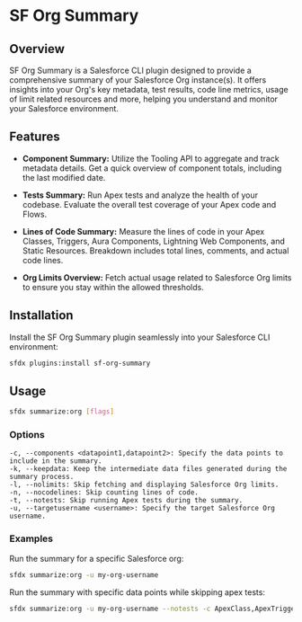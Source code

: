 # SF Org Summary

## Overview
SF Org Summary is a Salesforce CLI plugin designed to provide a comprehensive summary of your Salesforce Org instance(s). It offers insights into your Org's key metadata, test results, code line metrics, usage of limit related resources and more, helping you understand and monitor your Salesforce environment.

## Features

- **Component Summary:** Utilize the Tooling API to aggregate and track metadata details. Get a quick overview of component totals, including the last modified date.

- **Tests Summary:** Run Apex tests and analyze the health of your codebase. Evaluate the overall test coverage of your Apex code and Flows.

- **Lines of Code Summary:** Measure the lines of code in your Apex Classes, Triggers, Aura Components, Lightning Web Components, and Static Resources. Breakdown includes total lines, comments, and actual code lines.

- **Org Limits Overview:** Fetch actual usage related to Salesforce Org limits to ensure you stay within the allowed thresholds.

## Installation

Install the SF Org Summary plugin seamlessly into your Salesforce CLI environment:

```bash
sfdx plugins:install sf-org-summary
```

## Usage

```bash
sfdx summarize:org [flags]
```

### Options

    -c, --components <datapoint1,datapoint2>: Specify the data points to include in the summary.
    -k, --keepdata: Keep the intermediate data files generated during the summary process.
    -l, --nolimits: Skip fetching and displaying Salesforce Org limits.
    -n, --nocodelines: Skip counting lines of code.
    -t, --notests: Skip running Apex tests during the summary.
    -u, --targetusername <username>: Specify the target Salesforce Org username.

### Examples

Run the summary for a specific Salesforce org:
```bash
sfdx summarize:org -u my-org-username
```
Run the summary with specific data points while skipping apex tests:
```bash
sfdx summarize:org -u my-org-username --notests -c ApexClass,ApexTrigger,LightningComponentBundle
```